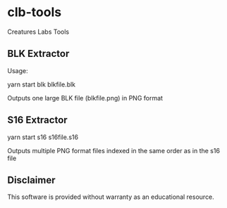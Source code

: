 # clb-tools
Creatures Labs Tools

## BLK Extractor
Usage:

yarn start blk blkfile.blk

Outputs one large BLK file (blkfile.png) in PNG format

## S16 Extractor

yarn start s16 s16file.s16

Outputs multiple PNG format files indexed in the same order as in the s16 file

## Disclaimer

This software is provided without warranty as an educational resource.
